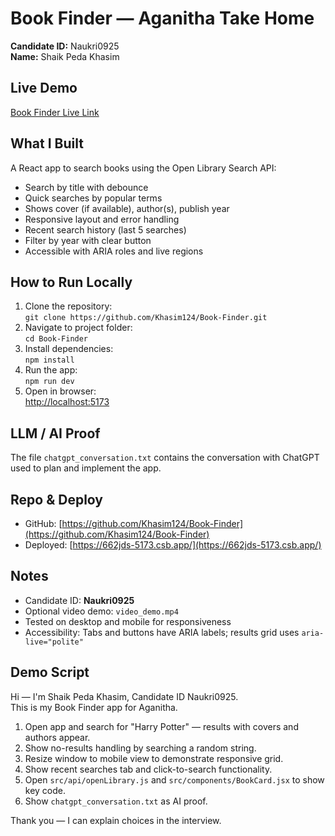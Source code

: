 # Book Finder — Aganitha Take Home

**Candidate ID:** Naukri0925  
**Name:** Shaik Peda Khasim

## Live Demo
[Book Finder Live Link](https://662jds-5173.csb.app/)

## What I Built
A React app to search books using the Open Library Search API:
- Search by title with debounce
- Quick searches by popular terms
- Shows cover (if available), author(s), publish year
- Responsive layout and error handling
- Recent search history (last 5 searches)
- Filter by year with clear button
- Accessible with ARIA roles and live regions

## How to Run Locally
1. Clone the repository:  
   `git clone https://github.com/Khasim124/Book-Finder.git`
2. Navigate to project folder:  
   `cd Book-Finder`
3. Install dependencies:  
   `npm install`
4. Run the app:  
   `npm run dev`
5. Open in browser:  
   [http://localhost:5173](http://localhost:5173)

## LLM / AI Proof
The file `chatgpt_conversation.txt` contains the conversation with ChatGPT used to plan and implement the app.

## Repo & Deploy
- GitHub: [https://github.com/Khasim124/Book-Finder](https://github.com/Khasim124/Book-Finder)  
- Deployed: [https://662jds-5173.csb.app/](https://662jds-5173.csb.app/)

## Notes
- Candidate ID: **Naukri0925**
- Optional video demo: `video_demo.mp4`
- Tested on desktop and mobile for responsiveness
- Accessibility: Tabs and buttons have ARIA labels; results grid uses `aria-live="polite"`

## Demo Script
Hi — I'm Shaik Peda Khasim, Candidate ID Naukri0925.  
This is my Book Finder app for Aganitha.

1. Open app and search for "Harry Potter" — results with covers and authors appear.  
2. Show no-results handling by searching a random string.  
3. Resize window to mobile view to demonstrate responsive grid.  
4. Show recent searches tab and click-to-search functionality.  
5. Open `src/api/openLibrary.js` and `src/components/BookCard.jsx` to show key code.  
6. Show `chatgpt_conversation.txt` as AI proof.

Thank you — I can explain choices in the interview.
